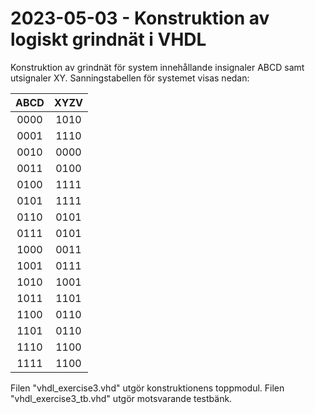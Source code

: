 # 2023-05-03 - Konstruktion av logiskt grindnät i VHDL

Konstruktion av grindnät för system innehållande insignaler ABCD samt utsignaler XY. 
Sanningstabellen för systemet visas nedan:

|    ABCD    |    XYZV    |
| :--------: | :--------: | 
|    0000    |    1010    |
|    0001    |    1110    |
|    0010    |    0000    |     
|    0011    |    0100    |    
|    0100    |    1111    |   
|    0101    |    1111    |     
|    0110    |    0101    |      
|    0111    |    0101    |      
|    1000    |    0011    |     
|    1001    |    0111    |     
|    1010    |    1001    |     
|    1011    |    1101    |     
|    1100    |    0110    |     
|    1101    |    0110    |     
|    1110    |    1100    |  
|    1111    |    1100    |  

Filen "vhdl_exercise3.vhd" utgör konstruktionens toppmodul.
Filen "vhdl_exercise3_tb.vhd" utgör motsvarande testbänk.
